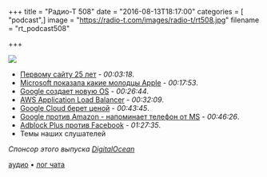 +++
title = "Радио-Т 508"
date = "2016-08-13T18:17:00"
categories = [ "podcast",]
image = "https://radio-t.com/images/radio-t/rt508.jpg"
filename = "rt_podcast508"

+++

![](https://radio-t.com/images/radio-t/rt508.jpg)

- [Первому сайту 25 лет](https://www.engadget.com/2016/08/06/first-website-went-public-25-years-ago/) - *00:03:18*.
- [Microsoft показала какие молодцы Apple](https://9to5mac.com/2016/08/12/proof-apple-was-right-to-fight-the-fbi/) - *00:17:53*.
- [Google создает новую OS](http://thenextweb.com/google/2016/08/13/google-is-secretly-creating-a-new-os-thats-not-based-on-linux/) - *00:26:44*.
- [AWS Application Load Balancer](https://aws.amazon.com/blogs/aws/new-aws-application-load-balancer/) - *00:32:09*.
- [Google Cloud берет ценой](https://techcrunch.com/2016/08/09/google-cloud-platforms-preemptible-vms-are-now-up-to-33-cheaper/) - *00:43:45*.
- [Google против Amazon - напоминает телефон от MS](http://www.businessinsider.com/google-vs-amazon-in-cloud-is-like-a-microsoft-phone-tech-exec-says-2016-8) - *00:46:26*.
- [Adblock Plus против Facebook](http://mashable.com/2016/08/11/facebook-adblock-plus-ads/) - *01:27:35*.
- Темы наших слушателей

_Спонсор этого выпуска [DigitalOcean](https://www.digitalocean.com)_

[аудио](http://cdn.radio-t.com/rt_podcast508.mp3) • [лог чата](http://chat.radio-t.com/logs/radio-t-508.html)
<audio src="http://cdn.radio-t.com/rt_podcast508.mp3" preload="none"></audio>